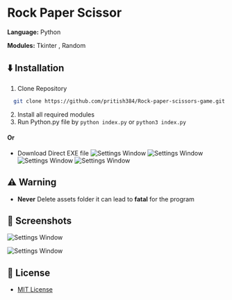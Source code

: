 # Rock Paper Scissor 





**Language:** Python

**Modules:** Tkinter , Random



## ⬇️ Installation

1. Clone Repository

```bash
  git clone https://github.com/pritish384/Rock-paper-scissors-game.git
```
2. Install all required modules
3. Run Python.py file by `python index.py` or `python3 index.py`
#### Or

* Download Direct EXE file
![Settings Window](https://github.com/pritish384/Assets-repository/blob/main/Readme_Assets/Step_1.png?raw=true)
![Settings Window](https://github.com/pritish384/Assets-repository/blob/main/Readme_Assets/Step_2.png?raw=true)
![Settings Window](https://github.com/pritish384/Assets-repository/blob/main/Readme_Assets/Step_3.png?raw=true)
![Settings Window](https://github.com/pritish384/Assets-repository/blob/main/Readme_Assets/Step_4.png?raw=true)

## ⚠️ Warning 
* **Never** Delete assets folder it can lead to **fatal** for the program


## 📸 Screenshots

![Settings Window](https://github.com/pritish384/Assets-repository/blob/main/Readme_Assets/Screenshot_1.png?raw=true)


![Settings Window](https://github.com/pritish384/Assets-repository/blob/main/Readme_Assets/Screenshot_2.png?raw=true)

## 📜 License

* [MIT License](https://github.com/pritish384/Rock-paper-scissors-game/blob/main/LICENSE)

